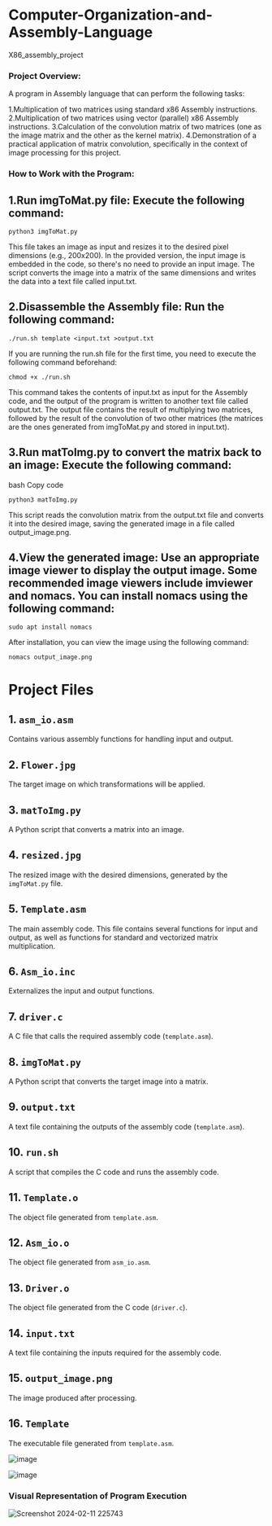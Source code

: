 # Computer-Organization-and-Assembly-Language
X86_assembly_project

### Project Overview:
A program in Assembly language that can perform the following tasks:

1.Multiplication of two matrices using standard x86 Assembly instructions.
2.Multiplication of two matrices using vector (parallel) x86 Assembly instructions.
3.Calculation of the convolution matrix of two matrices (one as the image matrix and the other as the kernel matrix).
4.Demonstration of a practical application of matrix convolution, specifically in the context of image processing for this project.


### How to Work with the Program:
## 1.Run imgToMat.py file: Execute the following command:

```
python3 imgToMat.py
```
This file takes an image as input and resizes it to the desired pixel dimensions (e.g., 200x200). In the provided version, the input image is embedded in the code, so there's no need to provide an input image. The script converts the image into a matrix of the same dimensions and writes the data into a text file called input.txt.

## 2.Disassemble the Assembly file: Run the following command:


```
./run.sh template <input.txt >output.txt
```
If you are running the run.sh file for the first time, you need to execute the following command beforehand:


```
chmod +x ./run.sh
```
This command takes the contents of input.txt as input for the Assembly code, and the output of the program is written to another text file called output.txt. The output file contains the result of multiplying two matrices, followed by the result of the convolution of two other matrices (the matrices are the ones generated from imgToMat.py and stored in input.txt).

## 3.Run matToImg.py to convert the matrix back to an image: Execute the following command:

bash
Copy code
```
python3 matToImg.py
```
This script reads the convolution matrix from the output.txt file and converts it into the desired image, saving the generated image in a file called output_image.png.

## 4.View the generated image: Use an appropriate image viewer to display the output image. Some recommended image viewers include imviewer and nomacs. You can install nomacs using the following command:

```
sudo apt install nomacs
```
After installation, you can view the image using the following command:


```
nomacs output_image.png
```


# Project Files

## 1. `asm_io.asm`
Contains various assembly functions for handling input and output.

## 2. `Flower.jpg`
The target image on which transformations will be applied.

## 3. `matToImg.py`
A Python script that converts a matrix into an image.

## 4. `resized.jpg`
The resized image with the desired dimensions, generated by the `imgToMat.py` file.

## 5. `Template.asm`
The main assembly code. This file contains several functions for input and output, as well as functions for standard and vectorized matrix multiplication.

## 6. `Asm_io.inc`
Externalizes the input and output functions.

## 7. `driver.c`
A C file that calls the required assembly code (`template.asm`).

## 8. `imgToMat.py`
A Python script that converts the target image into a matrix.

## 9. `output.txt`
A text file containing the outputs of the assembly code (`template.asm`).

## 10. `run.sh`
A script that compiles the C code and runs the assembly code.

## 11. `Template.o`
The object file generated from `template.asm`.

## 12. `Asm_io.o`
The object file generated from `asm_io.asm`.

## 13. `Driver.o`
The object file generated from the C code (`driver.c`).

## 14. `input.txt`
A text file containing the inputs required for the assembly code.

## 15. `output_image.png`
The image produced after processing.

## 16. `Template`
The executable file generated from `template.asm`.

![image](https://github.com/user-attachments/assets/fbf355ef-0f6d-4bf1-a355-1221183c4493)

![image](https://github.com/user-attachments/assets/fbd129ee-78f7-4558-8971-e2c0117c97ee)

### Visual Representation of Program Execution

![Screenshot 2024-02-11 225743](https://github.com/user-attachments/assets/860dab20-ffb5-457b-b08d-9788994f3ad4)

